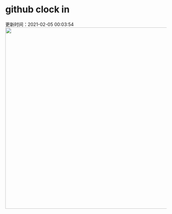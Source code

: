 # github clock in
更新时间：2021-02-05 00:03:54
 <img style="-webkit-user-select: none;margin: auto;cursor: zoom-in;" src="https://cn.bing.com/th?id=OHR.TheWave_ZH-CN4856809836_1920x1080.jpg&rf=LaDigue_1920x1080.jpg&pid=hp" width="1004" height="564"> 